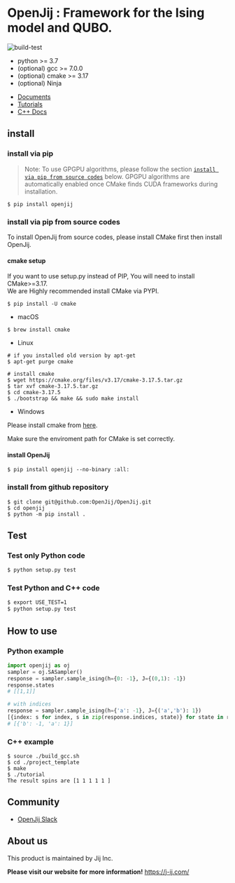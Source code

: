 # OpenJij : Framework for the Ising model and QUBO.

![build-test](https://github.com/OpenJij/OpenJij/workflows/build-test/badge.svg)

* python >= 3.7
* (optional) gcc >= 7.0.0
* (optional) cmake >= 3.17
* (optional) Ninja 

- [Documents](https://openjij.github.io/OpenJij_Documentation/build/html/)
- [Tutorials](https://openjij.github.io/OpenJijTutorial/build/html/index.html)
- [C++ Docs](https://openjij.github.io/OpenJij/html/index.html)

## install

### install via pip
> Note: To use GPGPU algorithms, please follow the section [`install via pip from source codes`](#install-via-pip-from-source-codes) below.
> GPGPU algorithms are automatically enabled once CMake finds CUDA frameworks during installation.
```
$ pip install openjij
```

### install via pip from source codes
To install OpenJij from source codes, please install CMake first then install OpenJij.

#### cmake setup
If you want to use setup.py instead of PIP, You will need to install CMake\>\=3.17.  
We are Highly recommended install CMake via PYPI.
```
$ pip install -U cmake
```
* macOS
```
$ brew install cmake
```

* Linux
```
# if you installed old version by apt-get
$ apt-get purge cmake

# install cmake 
$ wget https://cmake.org/files/v3.17/cmake-3.17.5.tar.gz
$ tar xvf cmake-3.17.5.tar.gz
$ cd cmake-3.17.5
$ ./bootstrap && make && sudo make install 
```

* Windows

Please install cmake from [here](https://cmake.org/download/).


Make sure the enviroment path for CMake is set correctly.

#### install OpenJij
```
$ pip install openjij --no-binary :all:
```

### install from github repository
```
$ git clone git@github.com:OpenJij/OpenJij.git
$ cd openjij
$ python -m pip install .
```

## Test

### Test only Python code
```sh
$ python setup.py test
```

### Test Python and C++ code
```sh
$ export USE_TEST=1
$ python setup.py test
```

## How to use

### Python example

```python
import openjij as oj
sampler = oj.SASampler()
response = sampler.sample_ising(h={0: -1}, J={(0,1): -1})
response.states
# [[1,1]]

# with indices
response = sampler.sample_ising(h={'a': -1}, J={('a','b'): 1})
[{index: s for index, s in zip(response.indices, state)} for state in response.states]
# [{'b': -1, 'a': 1}]
```

### C++ example

```
$ source ./build_gcc.sh
$ cd ./project_template
$ make
$ ./tutorial
The result spins are [1 1 1 1 1 ]
```

## Community

- [OpenJij Slack](https://join.slack.com/t/openjij/shared_invite/enQtNjQyMjIwMzMwNzA4LTQ5MWRjOWYxYmY1Nzk4YzdiYzlmZjIxYjhhMmMxZjAyMzE3MDc1ZWRkYmI1YjhkNjRlOTM1ODE0NTc5Yzk3ZDA)

## About us

This product is maintained by Jij Inc.

**Please visit our website for more information!**
https://j-ij.com/


